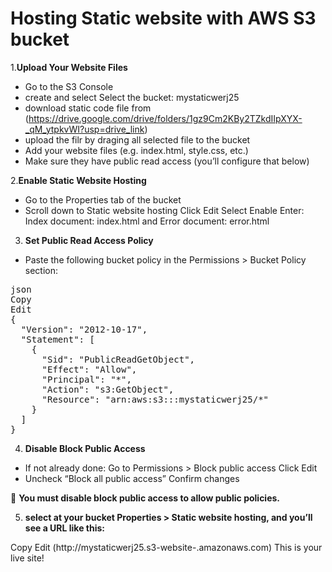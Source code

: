# Hosting Static website with AWS S3 bucket

1.**Upload Your Website Files**
- Go to the S3 Console
- create and select Select the bucket: mystaticwerj25
- download static code file from (https://drive.google.com/drive/folders/1gz9Cm2KBy2TZkdIIpXYX-_qM_ytpkvWI?usp=drive_link)
- upload the filr by draging all selected file to the bucket
- Add your website files (e.g. index.html, style.css, etc.)
- Make sure they have public read access (you’ll configure that below)

2.**Enable Static Website Hosting**
- Go to the Properties tab of the bucket
- Scroll down to Static website hosting Click Edit Select Enable Enter: Index document: index.html and Error document: error.html

3. **Set Public Read Access Policy**
- Paste the following bucket policy in the Permissions > Bucket Policy section:

<pre>json
Copy
Edit
{
  "Version": "2012-10-17",
  "Statement": [
    {
      "Sid": "PublicReadGetObject",
      "Effect": "Allow",
      "Principal": "*",
      "Action": "s3:GetObject",
      "Resource": "arn:aws:s3:::mystaticwerj25/*"
    }
  ] 
} </pre>  

4. **Disable Block Public Access**
- If not already done: Go to Permissions > Block public access Click Edit
- Uncheck “Block all public access” Confirm changes

🔔 **You must disable block public access to allow public policies.**

5. **select at your bucket Properties > Static website hosting, and you’ll see a URL like this:**

Copy
Edit
(http://mystaticwerj25.s3-website-<region>.amazonaws.com)
This is your live site!
